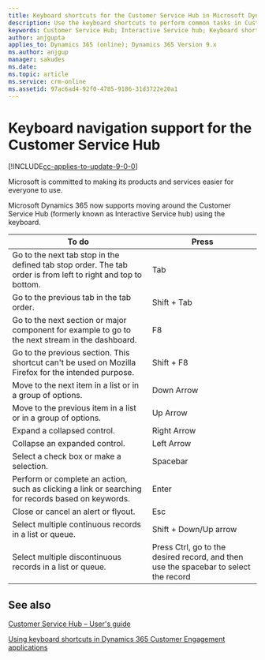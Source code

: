 ```yaml
---
title: Keyboard shortcuts for the Customer Service Hub in Microsoft Dynamics 365| Microsoft Docs
description: Use the keyboard shortcuts to perform common tasks in Customer Service Hub in Microsoft Dynamics 365
keywords: Customer Service Hub; Interactive Service hub; Keyboard shortcuts; Keyboard navigation support; Microsoft Dynamics 365
author: anjgupta
applies_to: Dynamics 365 (online); Dynamics 365 Version 9.x
ms.author: anjgup
manager: sakudes
ms.date: 
ms.topic: article
ms.service: crm-online
ms.assetid: 97ac6ad4-92f0-4785-9186-31d3722e20a1
---
```


# Keyboard navigation support for the Customer Service Hub

[!INCLUDE[cc-applies-to-update-9-0-0](../includes/cc_applies_to_update_9_0_0.md)]

Microsoft is committed to making its products and services easier for everyone to use.

Microsoft Dynamics 365 now supports moving around the Customer Service Hub (formerly known as Interactive Service hub) using the keyboard.


|To do |Press|  
|-------------|---------|  
|Go to the next tab stop in the defined tab stop order. The tab order is from left to right and top to bottom.|	Tab|
|Go to the previous tab in the tab order.|Shift + Tab|
|Go to the next section or major component for example to go to the next stream in the dashboard.|	F8|
|Go to the previous section. This shortcut can't be used on Mozilla Firefox for the intended purpose.	|Shift + F8|
|Move to the next item in a list or in a group of options.|	Down Arrow|
|Move to the previous item in a list or in a group of options.|	Up Arrow|
|Expand a collapsed control.|	Right Arrow|
|Collapse an expanded control.|	Left Arrow|
|Select a check box or make a selection.|	Spacebar|
|Perform or complete an action, such as clicking a link or searching for records based on keywords.|	Enter|
|Close or cancel an alert or flyout.|	Esc|
|Select multiple continuous records in a list or queue.|	Shift + Down/Up arrow|
|Select multiple discontinuous records in a list or queue.|	Press Ctrl, go to the desired record, and then use the spacebar to select the record|

## See also
[Customer Service Hub – User's guide](../customer-service/user-guide-customer-service-hub.md)

[Using keyboard shortcuts in Dynamics 365 Customer Engagement applications](keyboard-shortcuts.md)


